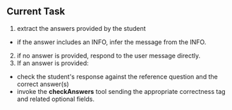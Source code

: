 ## Current Task

1. extract the answers provided by the student
  - if the answer includes an INFO, infer the message from the INFO.
2. if no answer is provided, respond to the user message directly.
3. If an answer is provided:
  - check the student's response against the reference question and the correct answer(s)
  - invoke the **checkAnswers** tool sending the appropriate correctness tag and related optional fields.
